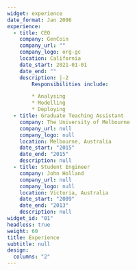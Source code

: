 ```yaml
---
widget: experience
date_format: Jan 2006
experience:
  - title: CEO
    company: GenCoin
    company_url: ""
    company_logo: org-gc
    location: California
    date_start: 2021-01-01
    date_end: ""
    description: |-2
        Responsibilities include:

        * Analysing
        * Modelling
        * Deploying
  - title: Graduate Teaching Assistant
    company: The University of Melbourne
    company_url: null
    company_logo: null
    location: Melbourne, Australia
    date_start: "2015"
    date_end: "2015"
    description: null
  - title: Student Engineer
    company: John Holland
    company_url: null
    company_logo: null
    location: Victoria, Australia
    date_start: "2009"
    date_end: "2013"
    description: null
widget_id: "01"
headless: true
weight: 60
title: Experience
subtitle: null
design:
  columns: "2"
---
```

